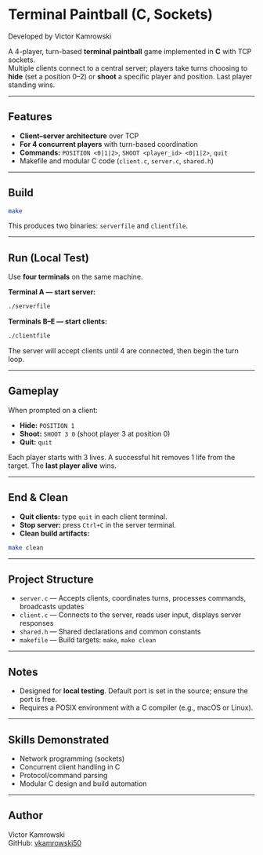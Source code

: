 # Terminal Paintball (C, Sockets)

Developed by Victor Kamrowski

A 4-player, turn-based **terminal paintball** game implemented in **C** with TCP sockets.  
Multiple clients connect to a central server; players take turns choosing to **hide** (set a position 0–2) or **shoot** a specific player and position. Last player standing wins.

---

## Features
- **Client–server architecture** over TCP
- **For 4 concurrent players** with turn-based coordination
- **Commands:** `POSITION <0|1|2>`, `SHOOT <player_id> <0|1|2>`, `quit`
- Makefile and modular C code (`client.c`, `server.c`, `shared.h`)

---

## Build
```bash
make
```

This produces two binaries: `serverfile` and `clientfile`.

---

## Run (Local Test)
Use **four terminals** on the same machine.

**Terminal A — start server:**
```bash
./serverfile
```

**Terminals B–E — start clients:**
```bash
./clientfile
```

The server will accept clients until 4 are connected, then begin the turn loop.

---

## Gameplay
When prompted on a client:
- **Hide:** `POSITION 1`
- **Shoot:** `SHOOT 3 0`  (shoot player 3 at position 0)
- **Quit:** `quit`

Each player starts with 3 lives. A successful hit removes 1 life from the target. The **last player alive** wins.

---

## End & Clean
- **Quit clients:** type `quit` in each client terminal.
- **Stop server:** press `Ctrl+C` in the server terminal.
- **Clean build artifacts:**
```bash
make clean
```

---

## Project Structure
- `server.c` — Accepts clients, coordinates turns, processes commands, broadcasts updates
- `client.c` — Connects to the server, reads user input, displays server responses
- `shared.h` — Shared declarations and common constants
- `makefile` — Build targets: `make`, `make clean`

---

## Notes
- Designed for **local testing**. Default port is set in the source; ensure the port is free.
- Requires a POSIX environment with a C compiler (e.g., macOS or Linux).

---

## Skills Demonstrated
- Network programming (sockets)
- Concurrent client handling in C
- Protocol/command parsing
- Modular C design and build automation

___

## Author
Victor Kamrowski  
GitHub: [vkamrowski50](https://github.com/vkamrowski50)
